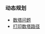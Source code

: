 ### 动态规划
+ [数塔问题](https://github.com/Tanglong9344/algo/blob/master/algo/src/dynamic_programming/NumberTower.java)
+ [打印数塔路径](https://github.com/Tanglong9344/algo/blob/master/algo/src/dynamic_programming/NumberTowerPath.java)
